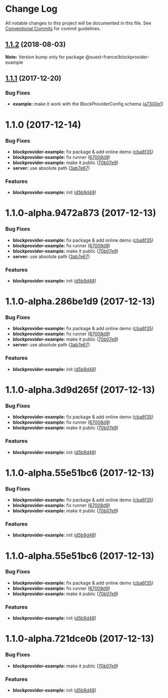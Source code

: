 # Change Log

All notable changes to this project will be documented in this file.
See [Conventional Commits](https://conventionalcommits.org) for commit guidelines.

<a name="1.1.2"></a>
## [1.1.2](https://github.com/Ouest-France/platform/compare/@ouest-france/blockprovider-example@1.1.1...@ouest-france/blockprovider-example@1.1.2) (2018-08-03)




**Note:** Version bump only for package @ouest-france/blockprovider-example

<a name="1.1.1"></a>
## [1.1.1](https://github.com/Ouest-France/platform/compare/@ouest-france/blockprovider-example@1.1.0...@ouest-france/blockprovider-example@1.1.1) (2017-12-20)


### Bug Fixes

* **example:** make it work with the BlockProviderConfig schema ([a7300e1](https://github.com/Ouest-France/platform/commit/a7300e1))




<a name="1.1.0"></a>
# 1.1.0 (2017-12-14)


### Bug Fixes

* **blockprovider-example:** fix package & add online demo ([cba6f35](https://github.com/Ouest-France/platform/commit/cba6f35))
* **blockprovider-example:** fix runner ([67008d9](https://github.com/Ouest-France/platform/commit/67008d9))
* **blockprovider-example:** make it public ([70b07e9](https://github.com/Ouest-France/platform/commit/70b07e9))
* **server:** use absolute path ([3ab7e67](https://github.com/Ouest-France/platform/commit/3ab7e67))


### Features

* **blockprovider-example:** init ([d5b9d48](https://github.com/Ouest-France/platform/commit/d5b9d48))




<a name="1.1.0-alpha.9472a873"></a>
# 1.1.0-alpha.9472a873 (2017-12-13)


### Bug Fixes

* **blockprovider-example:** fix package & add online demo ([cba6f35](https://github.com/Ouest-France/platform/commit/cba6f35))
* **blockprovider-example:** fix runner ([67008d9](https://github.com/Ouest-France/platform/commit/67008d9))
* **blockprovider-example:** make it public ([70b07e9](https://github.com/Ouest-France/platform/commit/70b07e9))
* **server:** use absolute path ([3ab7e67](https://github.com/Ouest-France/platform/commit/3ab7e67))


### Features

* **blockprovider-example:** init ([d5b9d48](https://github.com/Ouest-France/platform/commit/d5b9d48))




<a name="1.1.0-alpha.286be1d9"></a>
# 1.1.0-alpha.286be1d9 (2017-12-13)


### Bug Fixes

* **blockprovider-example:** fix package & add online demo ([cba6f35](https://github.com/Ouest-France/platform/commit/cba6f35))
* **blockprovider-example:** fix runner ([67008d9](https://github.com/Ouest-France/platform/commit/67008d9))
* **blockprovider-example:** make it public ([70b07e9](https://github.com/Ouest-France/platform/commit/70b07e9))
* **server:** use absolute path ([3ab7e67](https://github.com/Ouest-France/platform/commit/3ab7e67))


### Features

* **blockprovider-example:** init ([d5b9d48](https://github.com/Ouest-France/platform/commit/d5b9d48))




<a name="1.1.0-alpha.3d9d265f"></a>
# 1.1.0-alpha.3d9d265f (2017-12-13)


### Bug Fixes

* **blockprovider-example:** fix package & add online demo ([cba6f35](https://github.com/Ouest-France/platform/commit/cba6f35))
* **blockprovider-example:** fix runner ([67008d9](https://github.com/Ouest-France/platform/commit/67008d9))
* **blockprovider-example:** make it public ([70b07e9](https://github.com/Ouest-France/platform/commit/70b07e9))


### Features

* **blockprovider-example:** init ([d5b9d48](https://github.com/Ouest-France/platform/commit/d5b9d48))




<a name="1.1.0-alpha.55e51bc6"></a>
# 1.1.0-alpha.55e51bc6 (2017-12-13)


### Bug Fixes

* **blockprovider-example:** fix package & add online demo ([cba6f35](https://github.com/Ouest-France/platform/commit/cba6f35))
* **blockprovider-example:** fix runner ([67008d9](https://github.com/Ouest-France/platform/commit/67008d9))
* **blockprovider-example:** make it public ([70b07e9](https://github.com/Ouest-France/platform/commit/70b07e9))


### Features

* **blockprovider-example:** init ([d5b9d48](https://github.com/Ouest-France/platform/commit/d5b9d48))




<a name="1.1.0-alpha.55e51bc6"></a>
# 1.1.0-alpha.55e51bc6 (2017-12-13)


### Bug Fixes

* **blockprovider-example:** fix package & add online demo ([cba6f35](https://github.com/Ouest-France/platform/commit/cba6f35))
* **blockprovider-example:** fix runner ([67008d9](https://github.com/Ouest-France/platform/commit/67008d9))
* **blockprovider-example:** make it public ([70b07e9](https://github.com/Ouest-France/platform/commit/70b07e9))


### Features

* **blockprovider-example:** init ([d5b9d48](https://github.com/Ouest-France/platform/commit/d5b9d48))




<a name="1.1.0-alpha.721dce0b"></a>
# 1.1.0-alpha.721dce0b (2017-12-13)


### Bug Fixes

* **blockprovider-example:** make it public ([70b07e9](https://github.com/Ouest-France/platform/commit/70b07e9))


### Features

* **blockprovider-example:** init ([d5b9d48](https://github.com/Ouest-France/platform/commit/d5b9d48))
